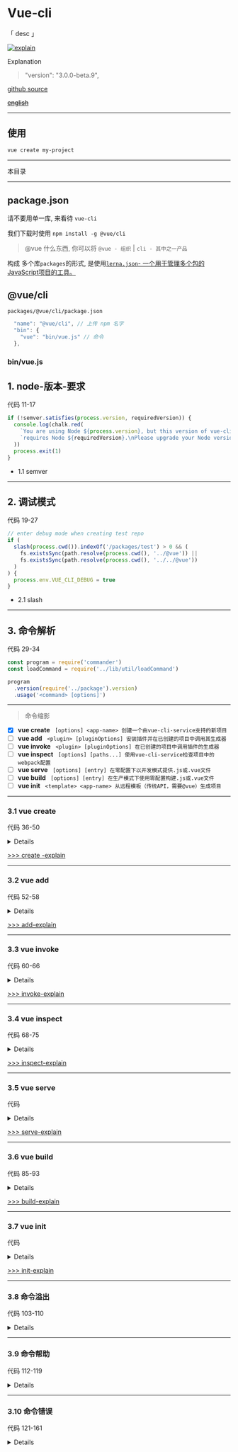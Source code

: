 # Vue-cli

「 desc 」

[![explain](http://llever.com/explain.svg)](https://github.com/chinanf-boy/Source-Explain)
    
Explanation

> "version": "3.0.0-beta.9",


[github source](https://github.com/vuejs/vue-cli)

~~[english](./README.en.md)~~

---

## 使用

``` bash
vue create my-project
```

---

本目录

---

## package.json

请不要用单一库, 来看待 `vue-cli`

我们下载时使用 `npm install -g @vue/cli`

> @vue 什么东西, 你可以将 `@vue - 组织` | `cli - 其中之一产品`

构成 多个库`packages`的形式, 是使用[`lerna.json`- 一个用于管理多个包的JavaScript项目的工具。](https://github.com/lerna/lerna)

## @vue/cli

`packages/@vue/cli/package.json`

``` js
  "name": "@vue/cli", // 上传 npm 名字
  "bin": {
    "vue": "bin/vue.js" // 命令
  },
```

### bin/vue.js


## 1. node-版本-要求

代码 11-17

``` js
if (!semver.satisfies(process.version, requiredVersion)) {
  console.log(chalk.red(
    `You are using Node ${process.version}, but this version of vue-cli ` +
    `requires Node ${requiredVersion}.\nPlease upgrade your Node version.`
  ))
  process.exit(1)
}
```

- 1.1 semver

---

## 2. 调试模式

代码 19-27

``` js
// enter debug mode when creating test repo
if (
  slash(process.cwd()).indexOf('/packages/test') > 0 && (
    fs.existsSync(path.resolve(process.cwd(), '../@vue')) ||
    fs.existsSync(path.resolve(process.cwd(), '../../@vue'))
  )
) {
  process.env.VUE_CLI_DEBUG = true
}
```

- 2.1 slash

---

## 3. 命令解析

代码 29-34

``` js
const program = require('commander')
const loadCommand = require('../lib/util/loadCommand')

program
  .version(require('../package').version)
  .usage('<command> [options]')
```

---

> 命令缩影

- [X] __vue create__ ` [options] <app-name> 创建一个由vue-cli-service支持的新项目`
- [ ] __vue add__ ` <plugin> [pluginOptions] 安装插件并在已创建的项目中调用其生成器`
- [ ] __vue invoke__ ` <plugin> [pluginOptions] 在已创建的项目中调用插件的生成器`
- [ ] __vue inspect__ ` [options] [paths...] 使用vue-cli-service检查项目中的webpack配置`
- [ ] __vue serve__ ` [options] [entry] 在零配置下以开发模式提供.js或.vue文件`
- [ ] __vue build__ ` [options] [entry] 在生产模式下使用零配置构建.js或.vue文件`
- [ ] __vue init__ ` <template> <app-name> 从远程模板（传统API，需要@vue）生成项目`

---

### 3.1 vue create

代码 36-50

<details>


``` js
program
  .command('create <app-name>')
  .description('create a new project powered by vue-cli-service')
  .option('-p, --preset <presetName>', 'Skip prompts and use saved or remote preset')
  .option('-d, --default', 'Skip prompts and use default preset')
  .option('-i, --inlinePreset <json>', 'Skip prompts and use inline JSON string as preset')
  .option('-m, --packageManager <command>', 'Use specified npm client when installing dependencies')
  .option('-r, --registry <url>', 'Use specified npm registry when installing dependencies (only for npm)')
  .option('-g, --git [message]', 'Force / skip git intialization, optionally specify initial commit message')
  .option('-f, --force', 'Overwrite target directory if it exists')
  .option('-c, --clone', 'Use git clone when fetching remote preset')
  .option('-x, --proxy', 'Use specified proxy when creating project')
  .action((name, cmd) => {
    require('../lib/create')(name, cleanArgs(cmd))
  })

```

</details>

[ >>> create -explain ](./create.md)

---

### 3.2 vue add

代码 52-58

<details>

``` js
program
  .command('add <plugin> [pluginOptions]')
  .allowUnknownOption()
  .description('install a plugin and invoke its generator in an already created project')
  .action((plugin) => {
    require('../lib/add')(plugin, minimist(process.argv.slice(3)))
  })
```


</details>

[ >>> add-explain ](./add.md)

---

### 3.3 vue invoke

代码 60-66

<details>

``` js
program
  .command('invoke <plugin> [pluginOptions]')
  .allowUnknownOption()
  .description('invoke the generator of a plugin in an already created project')
  .action((plugin) => {
    require('../lib/invoke')(plugin, minimist(process.argv.slice(3)))
  })
```


</details>

[ >>> invoke-explain ](./invoke.md)

---

### 3.4 vue inspect

代码 68-75

<details>

``` js
program
  .command('inspect [paths...]')
  .option('--mode <mode>')
  .option('-v --verbose', 'Show full function definitions in output')
  .description('inspect the webpack config in a project with vue-cli-service')
  .action((paths, cmd) => {
    require('../lib/inspect')(paths, cleanArgs(cmd))
  })
```


</details>

[ >>> inspect-explain ](./inspect.md)

---

### 3.5 vue serve

代码 

<details>

``` js
program
  .command('serve [entry]')
  .description('serve a .js or .vue file in development mode with zero config')
  .option('-o, --open', 'Open browser')
  .action((entry, cmd) => {
    loadCommand('serve', '@vue/cli-service-global').serve(entry, cleanArgs(cmd))
  })
```


</details>

[ >>> serve-explain ](./serve.md)

---

### 3.6 vue build

代码 85-93

<details>

``` js
program
  .command('build [entry]')
  .option('-t, --target <target>', 'Build target (app | lib | wc | wc-async, default: app)')
  .option('-n, --name <name>', 'name for lib or web-component mode (default: entry filename)')
  .option('-d, --dest <dir>', 'output directory (default: dist)')
  .description('build a .js or .vue file in production mode with zero config')
  .action((entry, cmd) => {
    loadCommand('build', '@vue/cli-service-global').build(entry, cleanArgs(cmd))
  })
```


</details>

[ >>> build-explain ](./build.md)

---

### 3.7  vue init

代码 

<details>

``` js
program
  .command('init <template> <app-name>')
  .description('generate a project from a remote template (legacy API, requires @vue/cli-init)')
  .option('-c, --clone', 'Use git clone when fetching remote template')
  .action(() => {
    loadCommand('init', '@vue/cli-init')
  })
```


</details>

[ >>> init-explain ](./init.md)

---

### 3.8 命令溢出

代码 103-110

<details>

``` js
// output help information on unknown commands
program
  .arguments('<command>')
  .action((cmd) => {
    program.outputHelp()
    console.log(`  ` + chalk.red(`Unknown command ${chalk.yellow(cmd)}.`))
    console.log()
  })
```


</details>

---

### 3.9 命令帮助

代码 112-119

<details>

``` js
// add some useful info on help
program.on('--help', () => {
  console.log()
  console.log(`  Run ${chalk.cyan(`vue <command> --help`)} for detailed usage of given command.`)
  console.log()
})

program.commands.forEach(c => c.on('--help', () => console.log()))

```


</details>

---

### 3.10 命令错误

代码 121-161

<details>

``` js
// enhance common error messages
const enhanceErrorMessages = (methodName, log) => {
  program.Command.prototype[methodName] = function (...args) {
    if (methodName === 'unknownOption' && this._allowUnknownOption) {
      return
    }
    this.outputHelp()
    console.log(`  ` + chalk.red(log(...args)))
    console.log()
    process.exit(1)
  }
}

enhanceErrorMessages('missingArgument', argName => {
  return `Missing required argument ${chalk.yellow(`<${argName}>`)}.`
})

enhanceErrorMessages('unknownOption', optionName => {
  return `Unknown option ${chalk.yellow(optionName)}.`
})

enhanceErrorMessages('optionMissingArgument', (option, flag) => {
  return `Missing required argument for option ${chalk.yellow(option.flags)}` + (
    flag ? `, got ${chalk.yellow(flag)}` : ``
  )
})

program.parse(process.argv)

if (!process.argv.slice(2).length) {
  program.outputHelp()
}

// commander passes the Command object itself as options,
// extract only actual options into a fresh object.
function cleanArgs (cmd) {
  const args = {}
  cmd.options.forEach(o => {
    const key = o.long.replace(/^--/, '')
    // if an option is not present and Command has a method with the same name
    // it should not be copied
    if (typeof cmd[key] !== 'function') {
      args[key] = cmd[key]
    }
  })
  return args
}

```


</details>

